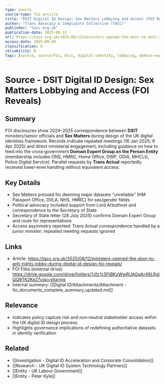 ```yaml
---
type: source
source-type: foi-article
title: "DSIT Digital ID Design: Sex Matters Lobbying and Access (FOI Reveals)"
author: "Trans Advocacy & Complaints Collective (TACC)"
publisher: "tacc.org.uk"
publication-date: 2025-08-12
url: https://tacc.org.uk/2025/08/12/ministers-opened-the-door-to-anti-rights-lobby-during-digital-id-design-foi-reveals/
access-date: 2025-09-29
classification: U
reliability: B
Tags: [source, source/foi, dsit, digital-identity, lobbying, domain-expert-group, sex-matters]
---
```


# Source - DSIT Digital ID Design: Sex Matters Lobbying and Access (FOI Reveals)

## Summary
FOI disclosures show 2024–2025 correspondence between **DSIT** ministers/senior officials and **Sex Matters** during design of the UK digital identities framework. Records indicate repeated meetings (16 Jan 2025; 9 Apr 2025) and direct ministerial engagement, including guidance on how to feed into the cross‑government **Domain Expert Group on the Person Entity** (membership includes ONS, HMRC, Home Office, DWP, ODIA, MHCLG, Police Digital Service). Parallel requests by **Trans Actual** reportedly received lower‑level handling without equivalent access.

## Key Details
- Sex Matters pressed for deeming major datasets “unreliable” (HM Passport Office, DVLA, NHS, HMRC) for sex/gender fields
- Political advocacy included support from Lord Arbuthnot and correspondence to the Secretary of State
- Secretary of State letter (28 July 2025) confirms Domain Expert Group and route for representations
- Access asymmetry reported: Trans Actual correspondence handled by a junior minister; repeated meeting requests ignored

## Links
- Article: https://tacc.org.uk/2025/08/12/ministers-opened-the-door-to-anti-rights-lobby-during-digital-id-design-foi-reveals/
- FOI Files (external drive): https://drive.google.com/drive/folders/1Jfz%5FtBKzWwRUAGqAr49LRgIQQ9TK2KeZ?usp=sharing
 - Internal summary: [[Digital ID/Attachments/Attachment - foi_documents_complete_summary_updated.md]]

## Relevance
- Indicates policy capture risk and non‑neutral stakeholder access within the UK digital ID design process
- Highlights governance implications of redefining authoritative datasets in identity verification

## Related
- [[Investigation - Digital ID Acceleration and Corporate Consolidation]]
- [[Research - UK Digital ID System Technology Partners]]
- [[Entity - UK Labour Government]]
- [[Entity - Peter Kyle]]

